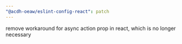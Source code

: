 ```yaml
---
"@acdh-oeaw/eslint-config-react": patch
---
```


remove workaround for async action prop in react, which is no longer necessary

